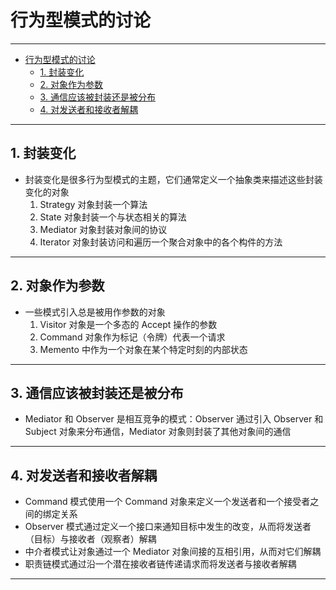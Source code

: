 # 行为型模式的讨论

---

- [行为型模式的讨论](#行为型模式的讨论)
	- [1. 封装变化](#1-封装变化)
	- [2. 对象作为参数](#2-对象作为参数)
	- [3. 通信应该被封装还是被分布](#3-通信应该被封装还是被分布)
	- [4. 对发送者和接收者解耦](#4-对发送者和接收者解耦)

---
## 1. 封装变化

- 封装变化是很多行为型模式的主题，它们通常定义一个抽象类来描述这些封装变化的对象
  1. Strategy 对象封装一个算法
  2. State 对象封装一个与状态相关的算法
  3. Mediator 对象封装对象间的协议
  4. Iterator 对象封装访问和遍历一个聚合对象中的各个构件的方法
  
---
## 2. 对象作为参数

- 一些模式引入总是被用作参数的对象
  1. Visitor 对象是一个多态的 Accept 操作的参数
  2. Command 对象作为标记（令牌）代表一个请求
  3. Memento 中作为一个对象在某个特定时刻的内部状态

---
## 3. 通信应该被封装还是被分布

- Mediator 和 Observer 是相互竞争的模式：Observer 通过引入 Observer 和 Subject 对象来分布通信，Mediator 对象则封装了其他对象间的通信

---
## 4. 对发送者和接收者解耦

- Command 模式使用一个 Command 对象来定义一个发送者和一个接受者之间的绑定关系
- Observer 模式通过定义一个接口来通知目标中发生的改变，从而将发送者（目标）与接收者（观察者）解耦
- 中介者模式让对象通过一个 Mediator 对象间接的互相引用，从而对它们解耦
- 职责链模式通过沿一个潜在接收者链传递请求而将发送者与接收者解耦

---